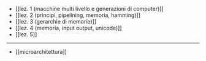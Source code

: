 * [[lez. 1 (macchine multi livello e generazioni di computer)]]
* [[lez. 2 (principi, pipelining, memoria, hamming)]]
* [[lez. 3 (gerarchie di memorie)]]
* [[lez. 4 (memoria, input output, unicode)]]
* [[lez. 5]]
---
* [[microarchitettura]]